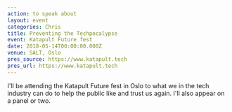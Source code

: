 ```yaml
---
action: to speak about
layout: event
categories: Chris
title: Preventing the Techpocalypse
event: Katapult Future fest
date: 2018-05-14T00:00:00.000Z
venue: SALT, Oslo
pres_source: https://www.katapult.tech
pres_url: https://www.katapult.tech
---
```


I'll be attending the Katapult Future fest in Oslo to what we in the tech industry can do to help the public like and trust us again. I'll also appear on a panel or two.
